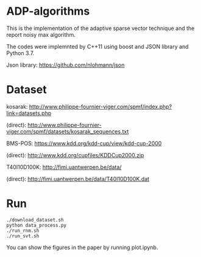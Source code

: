 # ADP-algorithms

This is the implementation of the adaptive sparse vector technique and the report noisy max algorithm.

The codes were implemnted by C++11 using boost and JSON library and Python 3.7.

Json library: https://github.com/nlohmann/json

# Dataset

kosarak: http://www.philippe-fournier-viger.com/spmf/index.php?link=datasets.php

(direct): http://www.philippe-fournier-viger.com/spmf/datasets/kosarak_sequences.txt

BMS-POS: https://www.kdd.org/kdd-cup/view/kdd-cup-2000

(direct): http://www.kdd.org/cupfiles/KDDCup2000.zip

T40I10D100K: http://fimi.uantwerpen.be/data/

(direct): http://fimi.uantwerpen.be/data/T40I10D100K.dat


# Run

```
./download_dataset.sh
python data_process.py
./run_rnm.sh
./run_svt.sh
```

You can show the figures in the paper by running plot.ipynb.

